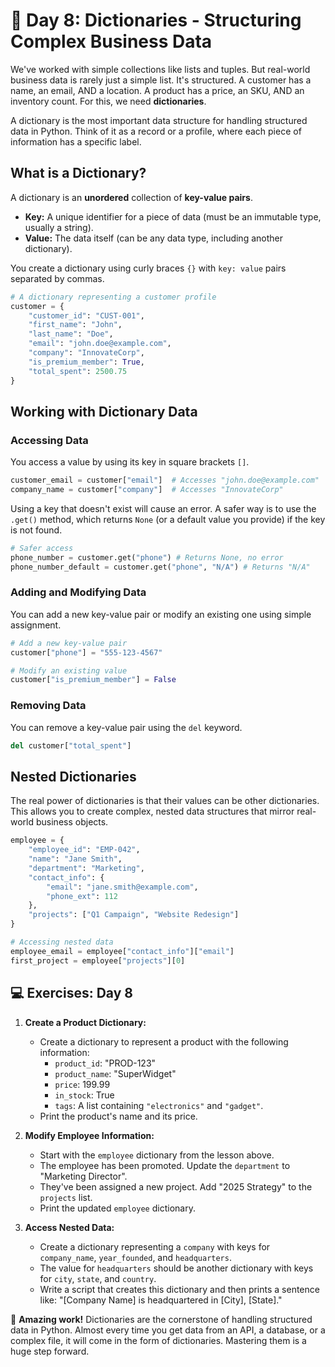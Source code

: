 # 📘 Day 8: Dictionaries - Structuring Complex Business Data

We've worked with simple collections like lists and tuples. But real-world business data is rarely just a simple list. It's structured. A customer has a name, an email, AND a location. A product has a price, an SKU, AND an inventory count. For this, we need **dictionaries**.

A dictionary is the most important data structure for handling structured data in Python. Think of it as a record or a profile, where each piece of information has a specific label.

## What is a Dictionary?

A dictionary is an **unordered** collection of **key-value pairs**.

* **Key:** A unique identifier for a piece of data (must be an immutable type, usually a string).
* **Value:** The data itself (can be any data type, including another dictionary).

You create a dictionary using curly braces `{}` with `key: value` pairs separated by commas.

```python
# A dictionary representing a customer profile
customer = {
    "customer_id": "CUST-001",
    "first_name": "John",
    "last_name": "Doe",
    "email": "john.doe@example.com",
    "company": "InnovateCorp",
    "is_premium_member": True,
    "total_spent": 2500.75
}
```

## Working with Dictionary Data

### Accessing Data

You access a value by using its key in square brackets `[]`.

```python
customer_email = customer["email"]  # Accesses "john.doe@example.com"
company_name = customer["company"]  # Accesses "InnovateCorp"
```

Using a key that doesn't exist will cause an error. A safer way is to use the `.get()` method, which returns `None` (or a default value you provide) if the key is not found.

```python
# Safer access
phone_number = customer.get("phone") # Returns None, no error
phone_number_default = customer.get("phone", "N/A") # Returns "N/A"
```

### Adding and Modifying Data

You can add a new key-value pair or modify an existing one using simple assignment.

```python
# Add a new key-value pair
customer["phone"] = "555-123-4567"

# Modify an existing value
customer["is_premium_member"] = False
```

### Removing Data

You can remove a key-value pair using the `del` keyword.

```python
del customer["total_spent"]
```

## Nested Dictionaries

The real power of dictionaries is that their values can be other dictionaries. This allows you to create complex, nested data structures that mirror real-world business objects.

```python
employee = {
    "employee_id": "EMP-042",
    "name": "Jane Smith",
    "department": "Marketing",
    "contact_info": {
        "email": "jane.smith@example.com",
        "phone_ext": 112
    },
    "projects": ["Q1 Campaign", "Website Redesign"]
}

# Accessing nested data
employee_email = employee["contact_info"]["email"]
first_project = employee["projects"][0]
```

## 💻 Exercises: Day 8

1. **Create a Product Dictionary:**
    * Create a dictionary to represent a product with the following information:
        * `product_id`: "PROD-123"
        * `product_name`: "SuperWidget"
        * `price`: 199.99
        * `in_stock`: True
        * `tags`: A list containing `"electronics"` and `"gadget"`.
    * Print the product's name and its price.

2. **Modify Employee Information:**
    * Start with the `employee` dictionary from the lesson above.
    * The employee has been promoted. Update the `department` to "Marketing Director".
    * They've been assigned a new project. Add "2025 Strategy" to the `projects` list.
    * Print the updated `employee` dictionary.

3. **Access Nested Data:**
    * Create a dictionary representing a `company` with keys for `company_name`, `year_founded`, and `headquarters`.
    * The value for `headquarters` should be another dictionary with keys for `city`, `state`, and `country`.
    * Write a script that creates this dictionary and then prints a sentence like: "[Company Name] is headquartered in [City], [State]."

🎉 **Amazing work!** Dictionaries are the cornerstone of handling structured data in Python. Almost every time you get data from an API, a database, or a complex file, it will come in the form of dictionaries. Mastering them is a huge step forward.
